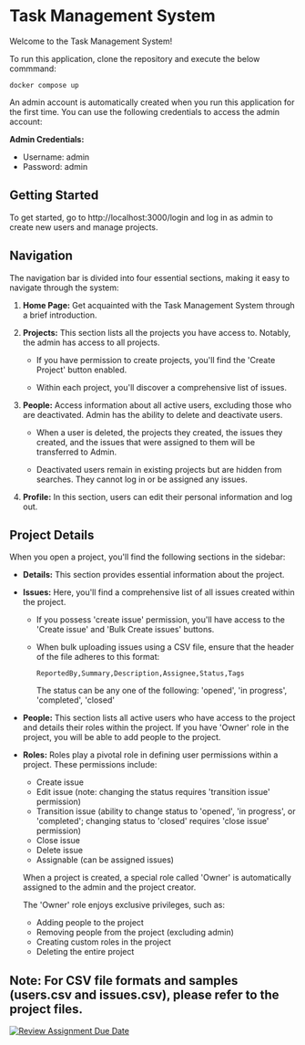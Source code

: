 # Task Management System

Welcome to the Task Management System!

To run this application, clone the repository and execute the below commmand:
```
docker compose up
```

An admin account is automatically created when you run this application for the first time. You can use the following credentials to access the admin account:

**Admin Credentials:**
- Username: admin
- Password: admin

## Getting Started

To get started, go to http://localhost:3000/login and log in as admin to create new users and manage projects.

## Navigation

The navigation bar is divided into four essential sections, making it easy to navigate through the system:

1. **Home Page:** Get acquainted with the Task Management System through a brief introduction.

2. **Projects:** This section lists all the projects you have access to. Notably, the admin has access to all projects.

    - If you have permission to create projects, you'll find the 'Create Project' button enabled.

    - Within each project, you'll discover a comprehensive list of issues.

3. **People:** Access information about all active users, excluding those who are deactivated. 
Admin has the ability to delete and deactivate users.
    - When a user is deleted, the projects they created, the issues they created, and the issues that were assigned to them will be transferred to Admin.

    - Deactivated users remain in existing projects but are hidden from searches. They cannot log in or be assigned any issues.

4. **Profile:** In this section, users can edit their personal information and log out.

## Project Details

When you open a project, you'll find the following sections in the sidebar:

- **Details:** This section provides essential information about the project.

- **Issues:** Here, you'll find a comprehensive list of all issues created within the project.

    - If you possess 'create issue' permission, you'll have access to the 'Create issue' and 'Bulk Create issues' buttons.

    - When bulk uploading issues using a CSV file, ensure that the header of the file adheres to this format:

        ```
        ReportedBy,Summary,Description,Assignee,Status,Tags
        ```
        The status can be any one of the following:
            'opened', 'in progress', 'completed', 'closed'

- **People:** This section lists all active users who have access to the project and details their roles within the project. If you have 'Owner' role in the project, you will be able to add people to the project.

- **Roles:** Roles play a pivotal role in defining user permissions within a project. These permissions include:

    - Create issue
    - Edit issue (note: changing the status requires 'transition issue' permission)
    - Transition issue (ability to change status to 'opened', 'in progress', or 'completed'; changing status to 'closed' requires 'close issue' permission)
    - Close issue
    - Delete issue
    - Assignable (can be assigned issues)

    When a project is created, a special role called 'Owner' is automatically assigned to the admin and the project creator.

    The 'Owner' role enjoys exclusive privileges, such as:

    - Adding people to the project
    - Removing people from the project (excluding admin)
    - Creating custom roles in the project
    - Deleting the entire project

**Note:** For CSV file formats and samples (users.csv and issues.csv), please refer to the project files.
---

[![Review Assignment Due Date](https://classroom.github.com/assets/deadline-readme-button-24ddc0f5d75046c5622901739e7c5dd533143b0c8e959d652212380cedb1ea36.svg)](https://classroom.github.com/a/M4NvrXuV)
